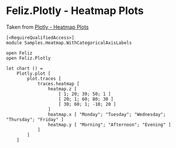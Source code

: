 # Feliz.Plotly - Heatmap Plots

Taken from [Plotly - Heatmap Plots](https://plot.ly/javascript/heatmaps/)

```fsharp:plotly-chart-heatmap-withcategoricalaxislabels
[<RequireQualifiedAccess>]
module Samples.Heatmap.WithCategoricalAxisLabels

open Feliz
open Feliz.Plotly

let chart () =
    Plotly.plot [
        plot.traces [
            traces.heatmap [
                heatmap.z [
                    [ 1; 20; 30; 50; 1 ]
                    [ 20; 1; 60; 80; 30 ]
                    [ 30; 60; 1; -10; 20 ]
                ]
                heatmap.x [ "Monday"; "Tuesday"; "Wednesday"; "Thursday"; "Friday" ]
                heatmap.y [ "Morning"; "Afternoon"; "Evening" ]
            ]
        ]
    ]
```